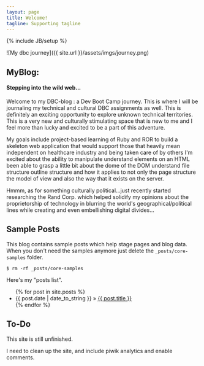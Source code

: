 ```yaml
---
layout: page
title: Welcome!
tagline: Supporting tagline
---
```

{% include JB/setup %}


![My dbc journey]({{ site.url }}/assets/imgs/journey.png)


<!-- Complete usage and documentation available at: [Jekyll Bootstrap](http://jekyllbootstrap.com)
 -->

## MyBlog: 

#### Stepping into the wild web...

Welcome to my DBC-blog : a Dev Boot Camp journey. This is where I will be journaling my technical and cultural DBC assignments as well. This is definitely an exciting opportunity to explore unknown technical territories. This is a very new and culturally stimulating space that is new to me and I feel more than lucky and excited to be a part of this adventure.

My goals include project-based learning of Ruby and ROR to build a skeleton web application that would support those that heavily mean independent on healthcare industry and being taken care of by others I'm excited about the ability to manipulate understand elements on an HTML been able to grasp a little bit about the dome of the DOM understand file structure outline structure and how it applies to not only the page structure the model of view and also the way that it exists on the server.

Hmmm, as for something culturally political...just recently started researching the Rand Corp. which helped solidify my opinions about the proprietorship of technology in blurring the world's geographical/political lines while creating and even embellishing digital divides...
    
## Sample Posts

This blog contains sample posts which help stage pages and blog data.
When you don't need the samples anymore just delete the `_posts/core-samples` folder.

    $ rm -rf _posts/core-samples

Here's my "posts list".

<ul class="posts">
  {% for post in site.posts %}
    <li><span>{{ post.date | date_to_string }}</span> &raquo; <a href="{{ BASE_PATH }}{{ post.url }}">{{ post.title }}</a></li>
  {% endfor %}
</ul>

## To-Do

This site is still unfinished.

I need to clean up the site, and include piwik analytics and enable comments.


